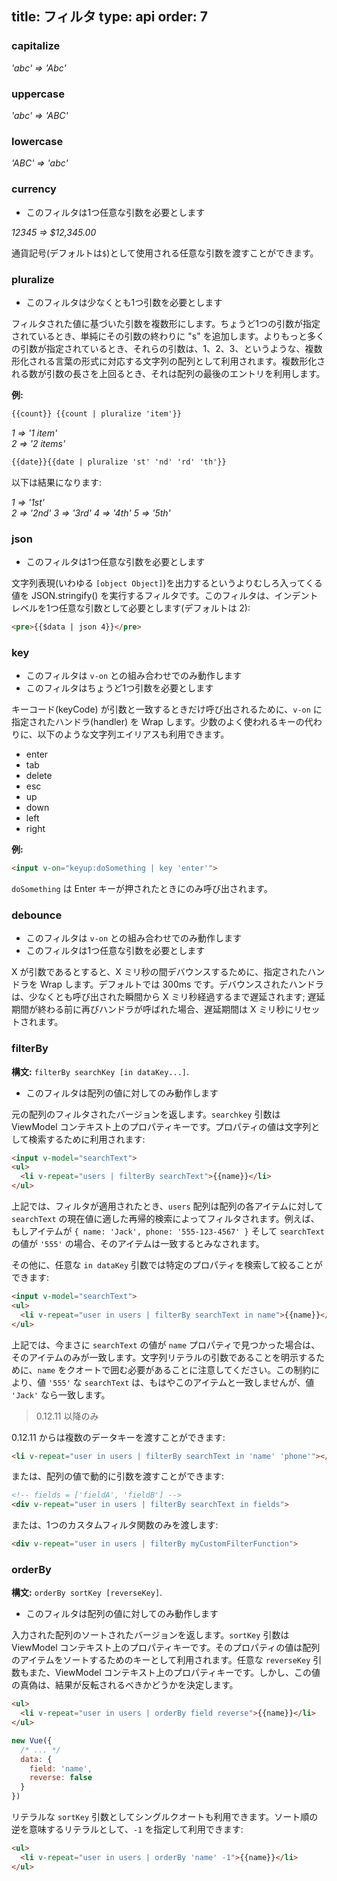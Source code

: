 title: フィルタ
type: api
order: 7
---

### capitalize

*'abc' => 'Abc'*

### uppercase

*'abc' => 'ABC'*

### lowercase

*'ABC' => 'abc'*

### currency

- このフィルタは1つ任意な引数を必要とします

*12345 => $12,345.00*

通貨記号(デフォルトは`$`)として使用される任意な引数を渡すことができます。

### pluralize

- このフィルタは少なくとも1つ引数を必要とします

フィルタされた値に基づいた引数を複数形にします。ちょうど1つの引数が指定されているとき、単純にその引数の終わりに "s" を追加します。よりもっと多くの引数が指定されているとき、それらの引数は、1、2、3、というような、複数形化される言葉の形式に対応する文字列の配列として利用されます。複数形化される数が引数の長さを上回るとき、それは配列の最後のエントリを利用します。

**例:**

``` html
{{count}} {{count | pluralize 'item'}}
```

*1 => '1 item'*  
*2 => '2 items'*

``` html
{{date}}{{date | pluralize 'st' 'nd' 'rd' 'th'}}
```

以下は結果になります:

*1 => '1st'*  
*2 => '2nd'*
*3 => '3rd'*
*4 => '4th'*
*5 => '5th'*

### json

- このフィルタは1つ任意な引数を必要とします

文字列表現(いわゆる `[object Object]`)を出力するというよりむしろ入ってくる値を JSON.stringify() を実行するフィルタです。このフィルタは、インデントレベルを1つ任意な引数として必要とします(デフォルトは 2):

``` html
<pre>{{$data | json 4}}</pre>
```

### key

- このフィルタは `v-on` との組み合わせでのみ動作します
- このフィルタはちょうど1つ引数を必要とします

キーコード(keyCode) が引数と一致するときだけ呼び出されるために、`v-on` に指定されたハンドラ(handler) を Wrap します。少数のよく使われるキーの代わりに、以下のような文字列エイリアスも利用できます。

- enter
- tab
- delete
- esc
- up
- down
- left
- right

**例:**

``` html
<input v-on="keyup:doSomething | key 'enter'">
```

`doSomething` は Enter キーが押されたときにのみ呼び出されます。

### debounce

- このフィルタは `v-on` との組み合わせでのみ動作します
- このフィルタは1つ任意な引数を必要とします

X が引数であるとすると、X ミリ秒の間デバウンスするために、指定されたハンドラを Wrap します。デフォルトでは 300ms です。デバウンスされたハンドラは、少なくとも呼び出された瞬間から X ミリ秒経過するまで遅延されます; 遅延期間が終わる前に再びハンドラが呼ばれた場合、遅延期間は X ミリ秒にリセットされます。

### filterBy

**構文:** `filterBy searchKey [in dataKey...]`.

- このフィルタは配列の値に対してのみ動作します

元の配列のフィルタされたバージョンを返します。`searchkey` 引数は ViewModel コンテキスト上のプロパティキーです。プロパティの値は文字列として検索するために利用されます:

``` html
<input v-model="searchText">
<ul>
  <li v-repeat="users | filterBy searchText">{{name}}</li>
</ul>
```

上記では、フィルタが適用されたとき、`users` 配列は配列の各アイテムに対して `searchText` の現在値に適した再帰的検索によってフィルタされます。例えば、もしアイテムが `{ name: 'Jack', phone: '555-123-4567' }` そして `searchText` の値が `'555'` の場合、そのアイテムは一致するとみなされます。

その他に、任意な `in dataKey` 引数では特定のプロパティを検索して絞ることができます:

``` html
<input v-model="searchText">
<ul>
  <li v-repeat="user in users | filterBy searchText in name">{{name}}</li>
</ul>
```

上記では、今まさに `searchText` の値が `name` プロパティで見つかった場合は、そのアイテムのみが一致します。文字列リテラルの引数であることを明示するために、`name` をクオートで囲む必要があることに注意してください。この制約により、値 `'555'` な `searchText` は、もはやこのアイテムと一致しませんが、値 `'Jack'` なら一致します。

> 0.12.11 以降のみ

0.12.11 からは複数のデータキーを渡すことができます:

``` html
<li v-repeat="user in users | filterBy searchText in 'name' 'phone'"></li>
```

または、配列の値で動的に引数を渡すことができます:

``` html
<!-- fields = ['fieldA', 'fieldB'] -->
<div v-repeat="user in users | filterBy searchText in fields">
```

または、1つのカスタムフィルタ関数のみを渡します:

``` html
<div v-repeat="user in users | filterBy myCustomFilterFunction">
```

### orderBy

**構文:** `orderBy sortKey [reverseKey]`.

- このフィルタは配列の値に対してのみ動作します

入力された配列のソートされたバージョンを返します。`sortKey` 引数は ViewModel コンテキスト上のプロパティキーです。そのプロパティの値は配列のアイテムをソートするためのキーとして利用されます。任意な `reverseKey` 引数もまた、ViewModel コンテキスト上のプロパティキーです。しかし、この値の真偽は、結果が反転されるべきかどうかを決定します。

``` html
<ul>
  <li v-repeat="user in users | orderBy field reverse">{{name}}</li>
</ul>
```

``` js
new Vue({
  /* ... */
  data: {
    field: 'name',
    reverse: false
  }
})
```

リテラルな `sortKey` 引数としてシングルクオートも利用できます。ソート順の逆を意味するリテラルとして、`-1` を指定して利用できます:

``` html
<ul>
  <li v-repeat="user in users | orderBy 'name' -1">{{name}}</li>
</ul>
```
